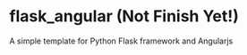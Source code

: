 flask_angular (Not Finish Yet!)
=============

A simple template for Python Flask framework and Angularjs